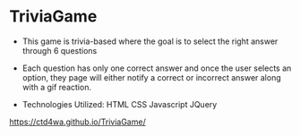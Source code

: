 # TriviaGame

- This game is trivia-based where the goal is to select the right answer through 6 questions

- Each question has only one correct answer and once the user selects an option, they page will either notify a correct or incorrect answer along with a gif reaction.

- Technologies Utilized: HTML CSS Javascript JQuery

https://ctd4wa.github.io/TriviaGame/
